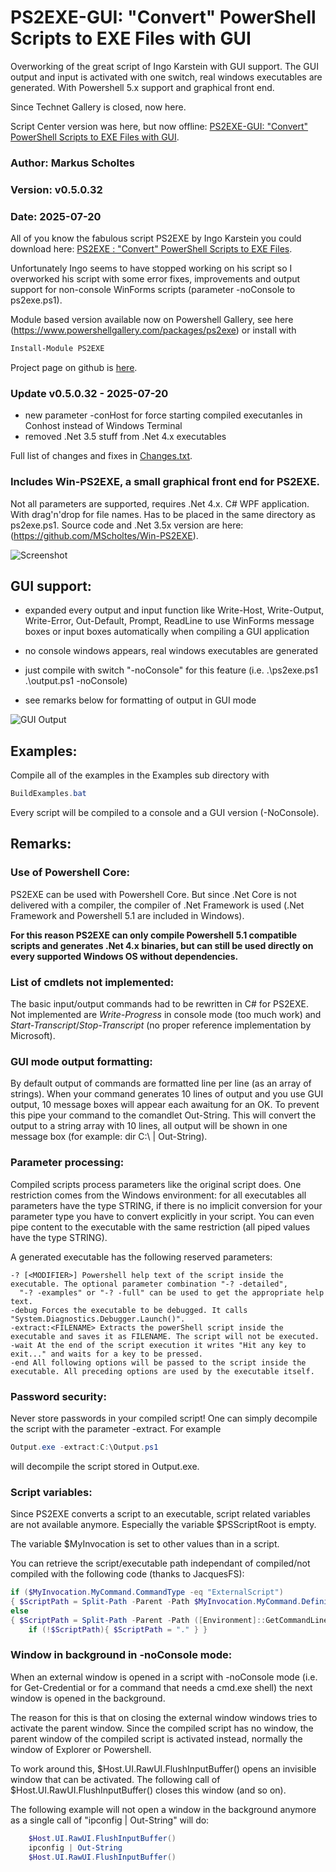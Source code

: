 # PS2EXE-GUI: "Convert" PowerShell Scripts to EXE Files with GUI
Overworking of the great script of Ingo Karstein with GUI support. The GUI output and input is activated with one switch, real windows executables are generated. With Powershell 5.x support and graphical front end.

Since Technet Gallery is closed, now here.

Script Center version was here, but now offline: [PS2EXE-GUI: "Convert" PowerShell Scripts to EXE Files with GUI](https://gallery.technet.microsoft.com/PS2EXE-GUI-Convert-e7cb69d5).

### Author: Markus Scholtes

### Version: v0.5.0.32

### Date: 2025-07-20

All of you know the fabulous script PS2EXE by Ingo Karstein you could download here: [PS2EXE : "Convert" PowerShell Scripts to EXE Files](https://gallery.technet.microsoft.com/scriptcenter/PS2EXE-Convert-PowerShell-9e4e07f1).

Unfortunately Ingo seems to have stopped working on his script so I overworked his script with some error fixes, improvements and output support for non-console WinForms scripts (parameter -noConsole to ps2exe.ps1).


Module based version available now on Powershell Gallery, see here (https://www.powershellgallery.com/packages/ps2exe) or install with
```powershell
Install-Module PS2EXE
```

Project page on github is [here](https://github.com/MScholtes/PS2EXE).


### Update v0.5.0.32 - 2025-07-20
- new parameter -conHost for force starting compiled executanles in Conhost instead of Windows Terminal
- removed .Net 3.5 stuff from .Net 4.x executables

Full list of changes and fixes in [Changes.txt](Changes.txt).


### Includes Win-PS2EXE, a small graphical front end for PS2EXE.

Not all parameters are supported, requires .Net 4.x. C# WPF application. With drag'n'drop for file names. Has to be placed in the same directory as ps2exe.ps1. Source code and .Net 3.5x version are here: (https://github.com/MScholtes/Win-PS2EXE).

![Screenshot](Screenshot-Small.jpg)


## GUI support:

- expanded every output and input function like Write-Host, Write-Output, Write-Error, Out-Default, Prompt, ReadLine to use WinForms message boxes or input boxes automatically when compiling a GUI application

- no console windows appears, real windows executables are generated

- just compile with switch "-noConsole" for this feature (i.e. .\ps2exe.ps1 .\output.ps1 -noConsole)

- see remarks below for formatting of output in GUI mode

![GUI Output](GUI-Output.jpg)

## Examples:
Compile all of the examples in the Examples sub directory with

```powershell
BuildExamples.bat
```

Every script will be compiled to a console and a GUI version (-NoConsole).


## Remarks:

### Use of Powershell Core:
PS2EXE can be used with Powershell Core. But since .Net Core is not delivered with a compiler, the compiler of .Net Framework is used (.Net Framework and Powershell 5.1 are included in Windows).

**For this reason PS2EXE can only compile Powershell 5.1 compatible scripts and generates .Net 4.x binaries, but can still be used directly on every supported Windows OS without dependencies.**

### List of cmdlets not implemented:
The basic input/output commands had to be rewritten in C# for PS2EXE. Not implemented are *Write-Progress* in console mode (too much work) and *Start-Transcript*/*Stop-Transcript* (no proper reference implementation by Microsoft).

### GUI mode output formatting:
By default output of commands are formatted line per line (as an array of strings). When your command generates 10 lines of output and you use GUI output, 10 message boxes will appear each awaitung for an OK. To prevent this pipe your command to the comandlet Out-String. This will convert the output to a string array with 10 lines, all output will be shown in one message box (for example: dir C:\ | Out-String).

### Parameter processing:
Compiled scripts process parameters like the original script does. One restriction comes from the Windows environment: for all executables all parameters have the type STRING, if there is no implicit conversion for your parameter type you have to convert explicitly in your script. You can even pipe content to the executable with the same restriction (all piped values have the type STRING).

A generated executable has the following reserved parameters:
```
-? [<MODIFIER>] Powershell help text of the script inside the executable. The optional parameter combination "-? -detailed",
  "-? -examples" or "-? -full" can be used to get the appropriate help text.
-debug Forces the executable to be debugged. It calls "System.Diagnostics.Debugger.Launch()".
-extract:<FILENAME> Extracts the powerShell script inside the executable and saves it as FILENAME. The script will not be executed.
-wait At the end of the script execution it writes "Hit any key to exit..." and waits for a key to be pressed.
-end All following options will be passed to the script inside the executable. All preceding options are used by the executable itself.
```

### Password security:
Never store passwords in your compiled script! One can simply decompile the script with the parameter -extract. For example
```powershell
Output.exe -extract:C:\Output.ps1
```
will decompile the script stored in Output.exe.

### Script variables:
Since PS2EXE converts a script to an executable, script related variables are not available anymore. Especially the variable $PSScriptRoot is empty.

The variable $MyInvocation is set to other values than in a script.

You can retrieve the script/executable path independant of compiled/not compiled with the following code (thanks to JacquesFS):

```powershell
if ($MyInvocation.MyCommand.CommandType -eq "ExternalScript")
{ $ScriptPath = Split-Path -Parent -Path $MyInvocation.MyCommand.Definition }
else
{ $ScriptPath = Split-Path -Parent -Path ([Environment]::GetCommandLineArgs()[0])
	if (!$ScriptPath){ $ScriptPath = "." } }
```

### Window in background in -noConsole mode:
When an external window is opened in a script with -noConsole mode (i.e. for Get-Credential or for a command that needs a cmd.exe shell) the next window is opened in the background.

The reason for this is that on closing the external window windows tries to activate the parent window. Since the compiled script has no window, the parent window of the compiled script is activated instead, normally the window of Explorer or Powershell.

To work around this, $Host.UI.RawUI.FlushInputBuffer() opens an invisible window that can be activated. The following call of $Host.UI.RawUI.FlushInputBuffer() closes this window (and so on).

The following example will not open a window in the background anymore as a single call of "ipconfig | Out-String" will do:

```powershell
	$Host.UI.RawUI.FlushInputBuffer()
	ipconfig | Out-String
	$Host.UI.RawUI.FlushInputBuffer()
```

